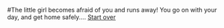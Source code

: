 #The little girl becomes afraid of you and runs away! 
You go on with your day, and get home safely....
 [Start over]((../README.md))